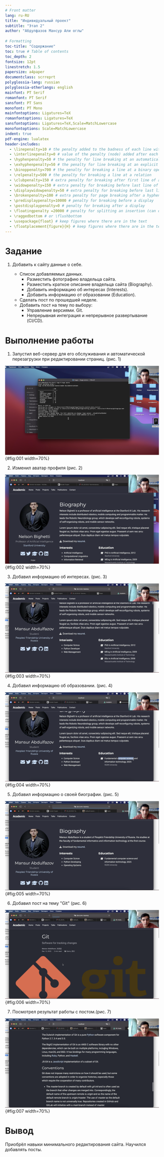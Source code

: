 ```yaml
---
# Front matter
lang: ru-RU
title: "Индивидуальный проект"
subtitle: "Этап 2"
author: "Абдулфазов Мансур Али оглы"

# Formatting
toc-title: "Содержание"
toc: true # Table of contents
toc_depth: 2
fontsize: 12pt
linestretch: 1.5
papersize: a4paper
documentclass: scrreprt
polyglossia-lang: russian
polyglossia-otherlangs: english
mainfont: PT Serif
romanfont: PT Serif
sansfont: PT Sans
monofont: PT Mono
mainfontoptions: Ligatures=TeX
romanfontoptions: Ligatures=TeX
sansfontoptions: Ligatures=TeX,Scale=MatchLowercase
monofontoptions: Scale=MatchLowercase
indent: true
pdf-engine: lualatex
header-includes:
  - \linepenalty=10 # the penalty added to the badness of each line within a paragraph (no associated penalty node) Increasing the value makes tex try to have fewer lines in the paragraph.
  - \interlinepenalty=0 # value of the penalty (node) added after each line of a paragraph.
  - \hyphenpenalty=50 # the penalty for line breaking at an automatically inserted hyphen
  - \exhyphenpenalty=50 # the penalty for line breaking at an explicit hyphen
  - \binoppenalty=700 # the penalty for breaking a line at a binary operator
  - \relpenalty=500 # the penalty for breaking a line at a relation
  - \clubpenalty=150 # extra penalty for breaking after first line of a paragraph
  - \widowpenalty=150 # extra penalty for breaking before last line of a paragraph
  - \displaywidowpenalty=50 # extra penalty for breaking before last line before a display math
  - \brokenpenalty=100 # extra penalty for page breaking after a hyphenated line
  - \predisplaypenalty=10000 # penalty for breaking before a display
  - \postdisplaypenalty=0 # penalty for breaking after a display
  - \floatingpenalty =20000 # penalty for splitting an insertion (can only be split footnote in standard LaTeX)
  - \raggedbottom # or \flushbottom
  - \usepackage{float} # keep figures where there are in the text
  - \floatplacement{figure}{H} # keep figures where there are in the text
---
```




# Задание 

1.  Добавить к сайту данные о себе.
    
    * Список добавляемых данных.
        * Разместить фотографию владельца сайта.
        * Разместить краткое описание владельца сайта (Biography).
        * Добавить информацию об интересах (Interests).
        * Добавить информацию от образовании (Education).
    * Сделать пост по прошедшей неделе.
    * Добавить пост на тему по выбору:
        * Управление версиями. Git.
        * Непрерывная интеграция и непрерывное развертывание (CI/CD).

# Выполнение работы

1.  Запустил веб-сервер для его обслуживания и автоматической перезагрузки при редактировании страниц. (рис. 1)


![Запуск веб-сервера с помощью команды hugo serve](./images_prj02/1.png){#fig:001 width=70%}


2. Изменил аватар профиля (рис. 2)


![Изменение аватара](./images_prj02/2.png){#fig:002 width=70%}


3. Добавил информацию об интересах. (рис. 3)

![Добавление информации об интересах](./images_prj02/3.png){#fig:003 width=70%}

4.  Добавил информацию об образовании. (рис. 4)


![Добавление информации об образовании](./images_prj02/4.png){#fig:004 width=70%}

5. Добавил информацию о своей биографии. (рис. 5)


![Добавление информации о биографии](./images_prj02/5.png){#fig:005 width=70%}


6.  Добавил пост на тему "Git" (рис. 6)

![Добавление поста](images_prj02/6.png){#fig:006 width=70%}


7. Посмотрел результат работы с постом.(рис. 7)

![Просмотр поста](images_prj02/7.png){#fig:007 width=70%}



# Вывод

Приобрёл навыки минимального редактирования сайта. Научился добавлять посты.


